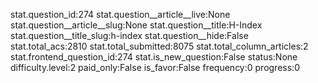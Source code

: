 stat.question_id:274
stat.question__article__live:None
stat.question__article__slug:None
stat.question__title:H-Index
stat.question__title_slug:h-index
stat.question__hide:False
stat.total_acs:2810
stat.total_submitted:8075
stat.total_column_articles:2
stat.frontend_question_id:274
stat.is_new_question:False
status:None
difficulty.level:2
paid_only:False
is_favor:False
frequency:0
progress:0

